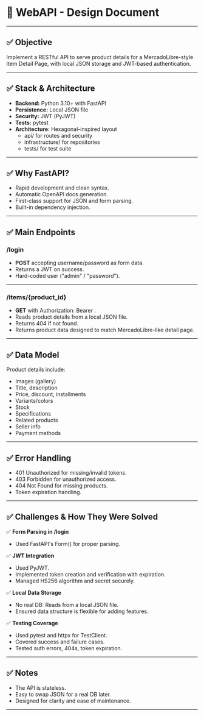 # 🎨 WebAPI - Design Document

---

## ✅ Objective

Implement a RESTful API to serve product details for a MercadoLibre-style Item Detail Page, with local JSON storage and JWT-based authentication.

---

## ✅ Stack & Architecture

- **Backend:** Python 3.10+ with FastAPI
- **Persistence:** Local JSON file
- **Security:** JWT (PyJWT)
- **Tests:** pytest
- **Architecture:** Hexagonal-inspired layout
  - api/ for routes and security
  - infrastructure/ for repositories
  - tests/ for test suite

---

## ✅ Why FastAPI?

- Rapid development and clean syntax.
- Automatic OpenAPI docs generation.
- First-class support for JSON and form parsing.
- Built-in dependency injection.

---

## ✅ Main Endpoints

### /login

- **POST** accepting username/password as form data.
- Returns a JWT on success.
- Hard-coded user ("admin" / "password").

---

### /items/{product_id}

- **GET** with Authorization: Bearer <token>.
- Reads product details from a local JSON file.
- Returns 404 if not found.
- Returns product data designed to match MercadoLibre-like detail page.

---

## ✅ Data Model

Product details include:

- Images (gallery)
- Title, description
- Price, discount, installments
- Variants/colors
- Stock
- Specifications
- Related products
- Seller info
- Payment methods

---

## ✅ Error Handling

- 401 Unauthorized for missing/invalid tokens.
- 403 Forbidden for unauthorized access.
- 404 Not Found for missing products.
- Token expiration handling.

---

## ✅ Challenges & How They Were Solved

✅ **Form Parsing in /login**
- Used FastAPI's Form() for proper parsing.

✅ **JWT Integration**
- Used PyJWT.
- Implemented token creation and verification with expiration.
- Managed HS256 algorithm and secret securely.

✅ **Local Data Storage**
- No real DB: Reads from a local JSON file.
- Ensured data structure is flexible for adding features.

✅ **Testing Coverage**
- Used pytest and httpx for TestClient.
- Covered success and failure cases.
- Tested auth errors, 404s, token expiration.

---

## ✅ Notes

- The API is stateless.
- Easy to swap JSON for a real DB later.
- Designed for clarity and ease of maintenance.

---
